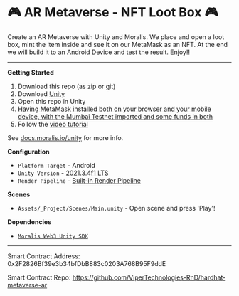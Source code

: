 # 🎮 AR Metaverse - NFT Loot Box 🎮

Create an AR Metaverse with Unity and Moralis. We place and open a loot box, mint the item inside and see it on our MetaMask as an NFT. At the end we will build it to an Android Device and test the result. Enjoy!!

---  

**Getting Started**
1. Download this repo (as zip or git)
2. Download [Unity](https://unity3d.com/unity/qa/lts-releases?version=2021.3)
3. Open this repo in Unity
4. [Having MetaMask installed both on your browser and your mobile device, with the Mumbai Testnet imported and some funds in both](https://moralis.io/mumbai-testnet-faucet-how-to-get-free-testnet-matic-tokens/)
5. Follow the [video tutorial](https://youtu.be/Ne33FSVnMzw)

See [docs.moralis.io/unity](https://docs.moralis.io/unity) for more info.

**Configuration**
* `Platform Target` - Android
* `Unity Version` - [2021.3.4f1 LTS](https://unity3d.com/unity/qa/lts-releases?version=2021.3)
* `Render Pipeline` - [Built-in Render Pipeline](https://docs.unity3d.com/Manual/built-in-render-pipeline.html)

**Scenes**
* `Assets/_Project/Scenes/Main.unity` - Open scene and press 'Play'!

**Dependencies**
* [`Moralis Web3 Unity SDK`](https://github.com/MoralisWeb3/web3-unity-sdk)

----

Smart Contract Address: 0x2F2826Bf39e3b34bfDbB883c0203A768B95F9ddE

Smart Contract Repo: https://github.com/ViperTechnologies-RnD/hardhat-metaverse-ar
